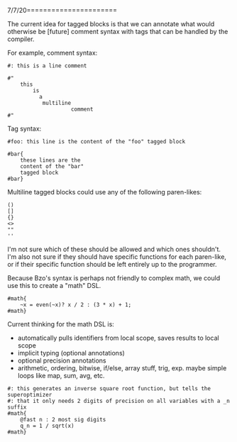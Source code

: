 7/7/20======================

The current idea for tagged blocks is that we can annotate what would otherwise be [future] comment syntax with tags that can be handled by the compiler.

For example, comment syntax:

```
#: this is a line comment

#"
	this
		is
		  a
		   multiline
		   			comment
#"
```

Tag syntax:

```
#foo: this line is the content of the "foo" tagged block

#bar{
	these lines are the
	content of the "bar"
	tagged block
#bar}
```

Multiline tagged blocks could use any of the following paren-likes:
```
()
[]
{}
<>
""
''
```

I'm not sure which of these should be allowed and which ones shouldn't. I'm also not sure if they should have specific functions for each paren-like, or if their specific function should be left entirely up to the programmer.



Because Bzo's syntax is perhaps not friendly to complex math, we could use this to create a "math" DSL.

```
#math{
	~x = even(~x)? x / 2 : (3 * x) + 1;
#math}
```

Current thinking for the math DSL is:
* automatically pulls identifiers from local scope, saves results to local scope
* implicit typing (optional annotations)
* optional precision annotations
* arithmetic, ordering, bitwise, if/else, array stuff, trig, exp. maybe simple loops like map, sum, avg, etc.

```
#: this generates an inverse square root function, but tells the superoptimizer
#: that it only needs 2 digits of precision on all variables with a _n suffix
#math{
	@fast n : 2 most sig digits
	q_n = 1 / sqrt(x)
#math}
```